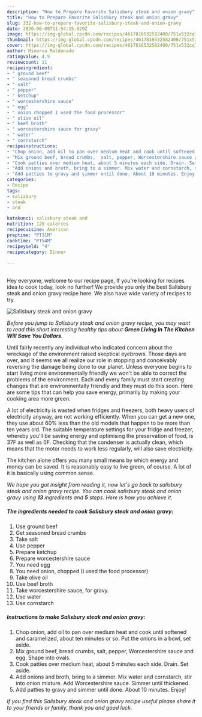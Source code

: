 ```yaml
---
description: "How to Prepare Favorite Salisbury steak and onion gravy"
title: "How to Prepare Favorite Salisbury steak and onion gravy"
slug: 332-how-to-prepare-favorite-salisbury-steak-and-onion-gravy
date: 2020-06-08T11:54:15.629Z
image: https://img-global.cpcdn.com/recipes/4617816532582400/751x532cq70/salisbury-steak-and-onion-gravy-recipe-main-photo.jpg
thumbnail: https://img-global.cpcdn.com/recipes/4617816532582400/751x532cq70/salisbury-steak-and-onion-gravy-recipe-main-photo.jpg
cover: https://img-global.cpcdn.com/recipes/4617816532582400/751x532cq70/salisbury-steak-and-onion-gravy-recipe-main-photo.jpg
author: Minerva Maldonado
ratingvalue: 4.9
reviewcount: 11
recipeingredient:
- " ground beef"
- " seasoned bread crumbs"
- " salt"
- " pepper"
- " ketchup"
- " worcestershire sauce"
- " egg"
- " onion chopped I used the food processor"
- " olive oil"
- " beef broth"
- " worcestershire sauce for gravy"
- " water"
- " cornstarch"
recipeinstructions:
- "Chop onion, add oil to pan over medium heat and cook until softened and caramelized, about ten minutes or so. Put the onions in a bowl, set aside."
- "Mix ground beef, bread crumbs,  salt, pepper, Worcestershire sauce and egg. Shape into ovals."
- "Cook patties over medium heat, about 5 minutes each side. Drain. Set aside."
- "Add onions and broth, bring to a simmer. Mix water and cornstarch, stir into onion mixture. Add Worcestershire sauce. Simmer until thickened."
- "Add patties to gravy and simmer until done. About 10 minutes. Enjoy!"
categories:
- Recipe
tags:
- salisbury
- steak
- and

katakunci: salisbury steak and 
nutrition: 120 calories
recipecuisine: American
preptime: "PT31M"
cooktime: "PT54M"
recipeyield: "4"
recipecategory: Dinner

---
```

<br>
Hey everyone, welcome to our recipe page, If you're looking for recipes idea to cook today, look no further! We provide you only the best Salisbury steak and onion gravy recipe here. We also have wide variety of recipes to try.
<br>


![Salisbury steak and onion gravy](https://img-global.cpcdn.com/recipes/4617816532582400/751x532cq70/salisbury-steak-and-onion-gravy-recipe-main-photo.jpg)

<i>Before you jump to Salisbury steak and onion gravy recipe, you may want to read this short interesting healthy tips about 
<strong>Green Living In The Kitchen Will Save You Dollars</strong>.</i>
</br>

Until fairly recently any individual who indicated concern about the wreckage of the environment raised skeptical eyebrows. Those days are over, and it seems we all realize our role in stopping and conceivably reversing the damage being done to our planet. Unless everyone begins to start living more environmentally friendly we won't be able to correct the problems of the environment. Each and every family must start creating changes that are environmentally friendly and they must do this soon. Here are some tips that can help you save energy, primarily by making your cooking area more green.

A lot of electricity is wasted when fridges and freezers, both heavy users of electricity anyway, are not working efficiently. When you can get a new one, they use about 60% less than the old models that happen to be more than ten years old. The suitable temperature settings for your fridge and freezer, whereby you'll be saving energy and optimising the preservation of food, is 37F as well as 0F. Checking that the condenser is actually clean, which means that the motor needs to work less regularly, will also save electricity.

The kitchen alone offers you many small means by which energy and money can be saved. It is reasonably easy to live green, of course. A lot of it is basically using common sense.


<i>We hope you got insight from reading it, now let's go back to salisbury steak and onion gravy recipe. You can cook salisbury steak and onion gravy using <strong>13</strong> ingredients and <strong>5</strong> steps. Here is how you achieve it.
</i>

##### The ingredients needed to cook Salisbury steak and onion gravy:

1. Use  ground beef
1. Get  seasoned bread crumbs
1. Take  salt
1. Use  pepper
1. Prepare  ketchup
1. Prepare  worcestershire sauce
1. You need  egg
1. You need  onion, chopped (I used the food processor)
1. Take  olive oil
1. Use  beef broth
1. Take  worcestershire sauce, for gravy.
1. Use  water
1. Use  cornstarch


##### Instructions to make Salisbury steak and onion gravy:

1. Chop onion, add oil to pan over medium heat and cook until softened and caramelized, about ten minutes or so. Put the onions in a bowl, set aside.
1. Mix ground beef, bread crumbs,  salt, pepper, Worcestershire sauce and egg. Shape into ovals.
1. Cook patties over medium heat, about 5 minutes each side. Drain. Set aside.
1. Add onions and broth, bring to a simmer. Mix water and cornstarch, stir into onion mixture. Add Worcestershire sauce. Simmer until thickened.
1. Add patties to gravy and simmer until done. About 10 minutes. Enjoy!


<i>If you find this Salisbury steak and onion gravy recipe useful please share it to your friends or family, thank you and good luck.</i>
